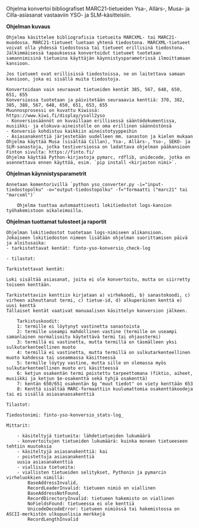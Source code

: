 Ohjelma konvertoi bibliografiset MARC21-tietueiden Ysa-, Allärs-, Musa- ja Cilla-asiasanat vastaaviin YSO- ja SLM-käsitteisiin.

**Ohjelman kuvaus**

    Ohjelma käsittelee bibliografisia tietueita MARCXML- tai MARC21-muodossa. MARC21-tietueet luetaan yhtenä tiedostona. MARCXML-tietueet voivat olla yhdessä tiedostossa tai tietueet erillisinä tiedostona. Jälkimmäisessä tapauksessa konvertoidut tietueet tuotetaan samannimisinä tietueina käyttäjän käynnistysparametrissä ilmoittamaan kansioon. 
    
    Jos tietueet ovat erillisissä tiedostoissa, ne on laitettava samaan kansioon, joka ei sisällä muita tiedostoja.
    
    Konvertoidaan vain seuraavat tietueiden kentät 385, 567, 648, 650, 651, 655
    Konversiossa tuotetaan ja päivitetään seuraaavia kenttiä: 370, 382, 385, 388, 567, 648, 650, 651, 653, 655
    Muunnosprosessi on kuvattu Kiwissä: https://www.kiwi.fi/display/ysall2yso
    - Konversiosäännöt on kuvaillaan erillisessä sääntödokumentissa, musiikki- ja elokuva-aineistolle on oma erillinen säännöstönsä
    - Konversio kohdistuu kaikkiin aineistotyyppeihin
    - Asiasanakenttiä järjestetään uudelleen mm. sanaston ja kielen mukaan
    Ohjelma käyttää Musa (sisältää Cillan), Ysa-, Allärs-, Yso-, SEKO- ja SLM-sanastoja, jotka testiversiossa on ladattava ohjelman pääkansioon Finton sivulta: https://finto.fi/
    Ohjelma käyttää Python-kirjastoja pymarc, rdflib, unidecode, jotka on asennettava ennen käyttöä, esim. `pip install <kirjaston nimi>`.
    
**Ohjelman käynnistysparametrit**

    Annetaan komentorivillä `python yso_converter.py -i="input-tiedostopolku" -o="output-tiedostopolku" -f="formaatti ("marc21" tai "marcxml")` 

        Ohjelma tuottaa automaattisesti lokitiedostot logs-kansion työhakemistoon aikaleimoilla.
          
**Ohjelman tuottamat tulosteet ja raportit**

    Ohjelman lokitiedostot tuotetaan logs-nimiseen alikansioon. 
    Jokaiseen lokitiedoston nimeen lisätään ohjelman suorittamisen päivä ja aloitusaika:
    - tarkistettavat kentät: finto-yso-konversio_check-log
    
    - tilastot: 
    
    Tarkistettavat kentät: 
    
    Loki sisältää asiasanat, joita ei ole konvertoitu, mutta on siirretty toiseen kenttään.
    
    Tarkistettaviin kenttiin kirjataan a) virhekoodi, b) sanastokoodi, c) virheen aiheuttanut termi, c) tietue-id, d) alkuperäinen kenttä e) uusi kenttä
    Tällaiset kentät vaativat manuaalisen käsittelyn konversion jälkeen. 
          
        Tarkistuskoodit:
        1: termille ei löytynyt vastinetta sanastoista
        2: termille useampi mahdollinen vastine (termille on useampi samanlainen normalisoitu käytettävä termi tai ohjaustermi) 
        3: termillä ei vastinetta, mutta termillä on täsmälleen yksi sulkutarkenteellinen muoto
        4: termillä ei vastinetta, mutta termillä on sulkutarkenteellinen muoto kahdessa tai useammassa käsitteessä
        5: termille löytyy vastine, mutta sille on olemassa myös sulkutarkenteellinen muoto eri käsitteessä
        6: ketjun osakentän termi poistettu tarpeettomana (fiktio, aiheet, musiikki ja ketjun $e-osakenttä sekä tyhjä osakenttä)
        7: kentän 650/651 osakentän $g "muut tiedot" on viety kenttään 653
        8: Kenttä sisältää MARC-formaattiin kuulumattomia osakenttäkoodeja tai ei sisällä asiasanaosakenttiä
 
    Tilastot:
    
    Tiedostonimi: finto-yso-konversio_stats-log_
    
    Mittarit:
        
        - käsiteltyjä tietueita: lähdetietueiden lukumäärä
        - konvertoitujen tietueiden lukumäärä: kuinka moneen tietueeseen tehtiin muutoksia
        - käsiteltyjä asiasanakenttiä: kai
        - poistettuja asiasanakenttiä
        uusia asiasanakenttiä
        - viallisia tietueita:
        - viallisten tietueiden selitykset, Pythonin ja pymarcin virheluokkien nimillä:
            BaseAddressInvalid, 
            RecordLeaderInvalid: tietueen nimiö on viallinen
            BaseAddressNotFound, 
            RecordDirectoryInvalid: tietueen hakemisto on viallinen
            NoFieldsFound: tietueessa ei ole kenttiä
            UnicodeDecodeError: tietueen nimiössä tai hakemistossa on ASCII-merkistön ulkopuolisia merkkejä
            RecordLengthInvalid